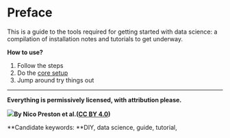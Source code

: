 # Preface

This is a guide to the tools required for getting started with data science: a compilation of installation notes and tutorials to get underway.

**How to use?**

1. Follow the steps
2. Do the
   [core setup](#)
3. Jump around try things out

---

**Everything is permissively licensed, with attribution please.**

![](https://lh6.googleusercontent.com/pxJ3UvklwjnJyC9wSnASZ2gRgThSpPqeZgLEVh172VgSLdDBUyV0f2sGWrWFcRz-COncdNuVl4QcwI9FY5NGoY5oQZMM7Xq3e8EYmPusOyL0yRahtrU0queJCDCV2XoPRG1XrcQP)**By Nico Preston et al.\(**[**CC BY 4.0**](#)**\)**

**Candidate keywords: **DIY, data science, guide, tutorial,

